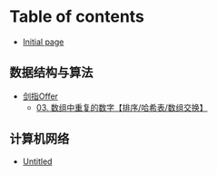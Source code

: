 # Table of contents

* [Initial page](README.md)

## 数据结构与算法

* [剑指Offer](shu-ju-jie-gou-yu-suan-fa/jian-zhi-offer/README.md)
  * [03. 数组中重复的数字【排序/哈希表/数组交换】](shu-ju-jie-gou-yu-suan-fa/jian-zhi-offer/03.-shu-zu-zhong-zhong-fu-de-shu-zi-pai-xu-ha-xi-biao-shu-zu-jiao-huan.md)

## 计算机网络

* [Untitled](ji-suan-ji-wang-luo/untitled.md)

